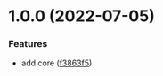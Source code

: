 # 1.0.0 (2022-07-05)


### Features

* add core ([f3863f5](https://github.com/xg4/git/commit/f3863f594aa8b1ff8db3431884b6991130efa6c5))

